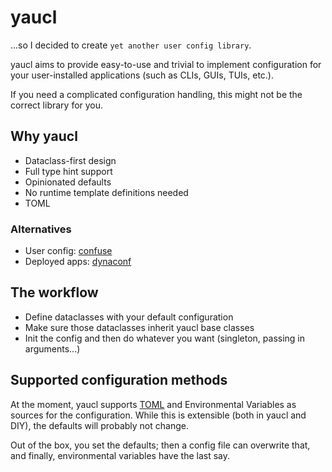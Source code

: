 # yaucl

...so I decided to create `yet another user config library`.

yaucl aims to provide easy-to-use and trivial to implement configuration
for your user-installed applications (such as CLIs, GUIs, TUIs, etc.).

If you need a complicated configuration handling, this might not be the correct library for you.

## Why yaucl

- Dataclass-first design
- Full type hint support
- Opinionated defaults
- No runtime template definitions needed
- TOML

### Alternatives

- User config: [confuse](https://pypi.org/project/confuse/)
- Deployed apps: [dynaconf](https://pypi.org/project/dynaconf/)

## The workflow

- Define dataclasses with your default configuration
- Make sure those dataclasses inherit yaucl base classes
- Init the config and then do whatever you want (singleton, passing in arguments...)

## Supported configuration methods

At the moment, yaucl supports [TOML](https://toml.io/en/) and Environmental Variables
as sources for the configuration. While this is extensible (both in yaucl and DIY),
the defaults will probably not change.

Out of the box, you set the defaults; then a config file can overwrite that,
and finally, environmental variables have the last say.
